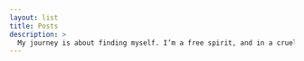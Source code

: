 ```yaml
---
layout: list
title: Posts
description: >
  My journey is about finding myself. I’m a free spirit, and in a cruel world like ours, I have felt small and inadequate most of my life. Until now, my free spirit, which we’ll call ‘Tori,’ has been dragging a tin cup across the bars of the jail cell for more than a decade. Oh, and she’s a feisty one too. She’s already revolted and now ready for a full-blown prison break to freedom!
---
```

